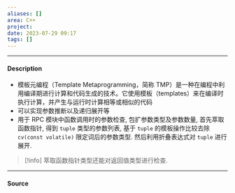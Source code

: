 ```yaml
---
aliases: []
area: C++
project: 
date: 2023-07-29 09:17
tags: []
---
```

---
#### Description
- 模板元编程（Template Metaprogramming，简称 TMP）是一种在编程中利用编译期进行计算和代码生成的技术。它使用模板（templates）来在编译时执行计算，并产生与运行时计算相等或相似的代码
- 可以实现参数推断以及递归展开等
- 用于 RPC 模块中函数调用时的参数检查, 包扩参数类型及参数数量, 首先萃取函数指针, 得到 `tuple` 类型的参数列表, 基于 `tuple` 的模板操作比较去除 `cv(const volatile)` 限定词后的参数类型. 然后利用折叠表达式对 `tuple` 进行展开. 

> [!info] 
> 萃取函数指针类型还能对返回值类型进行检查.

---
#### Source

